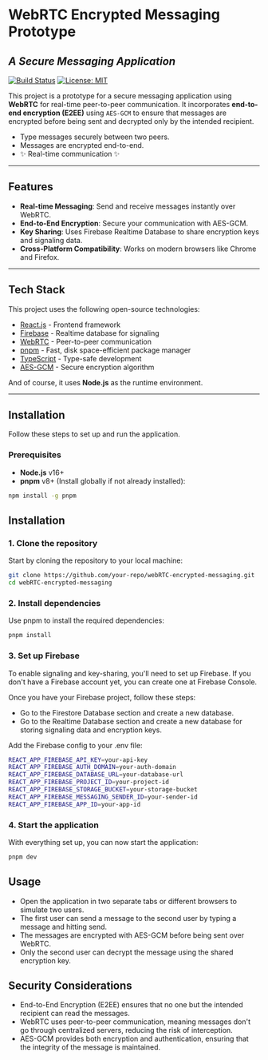 
# WebRTC Encrypted Messaging Prototype
## _A Secure Messaging Application_

[![Build Status](https://img.shields.io/badge/build-passing-brightgreen)](https://github.com/UnoSee)
[![License: MIT](https://img.shields.io/badge/License-MIT-yellow.svg)](https://opensource.org/licenses/MIT)

This project is a prototype for a secure messaging application using **WebRTC** for real-time peer-to-peer communication. It incorporates **end-to-end encryption (E2EE)** using `AES-GCM` to ensure that messages are encrypted before being sent and decrypted only by the intended recipient.

- Type messages securely between two peers.
- Messages are encrypted end-to-end.
- ✨ Real-time communication ✨

---

## Features

- **Real-time Messaging**: Send and receive messages instantly over WebRTC.
- **End-to-End Encryption**: Secure your communication with AES-GCM.
- **Key Sharing**: Uses Firebase Realtime Database to share encryption keys and signaling data.
- **Cross-Platform Compatibility**: Works on modern browsers like Chrome and Firefox.

---

## Tech Stack

This project uses the following open-source technologies:

- [React.js](https://reactjs.org/) - Frontend framework
- [Firebase](https://firebase.google.com/) - Realtime database for signaling
- [WebRTC](https://webrtc.org/) - Peer-to-peer communication
- [pnpm](https://pnpm.io/) - Fast, disk space-efficient package manager
- [TypeScript](https://www.typescriptlang.org/) - Type-safe development
- [AES-GCM](https://en.wikipedia.org/wiki/Galois/Counter_Mode) - Secure encryption algorithm

And of course, it uses **Node.js** as the runtime environment.

---

## Installation

Follow these steps to set up and run the application.

### Prerequisites

- **Node.js** v16+
- **pnpm** v8+ (Install globally if not already installed):
```bash
npm install -g pnpm
```
## Installation

### 1. Clone the repository
Start by cloning the repository to your local machine:

```bash
git clone https://github.com/your-repo/webRTC-encrypted-messaging.git
cd webRTC-encrypted-messaging
```
### 2. Install dependencies
Use pnpm to install the required dependencies:
```bash
pnpm install
```
### 3. Set up Firebase
To enable signaling and key-sharing, you'll need to set up Firebase. If you don't have a Firebase account yet, you can create one at Firebase Console.

Once you have your Firebase project, follow these steps:
- Go to the Firestore Database section and create a new database.
- Go to the Realtime Database section and create a new database for storing signaling data and encryption keys.

Add the Firebase config to your .env file:
```bash
REACT_APP_FIREBASE_API_KEY=your-api-key
REACT_APP_FIREBASE_AUTH_DOMAIN=your-auth-domain
REACT_APP_FIREBASE_DATABASE_URL=your-database-url
REACT_APP_FIREBASE_PROJECT_ID=your-project-id
REACT_APP_FIREBASE_STORAGE_BUCKET=your-storage-bucket
REACT_APP_FIREBASE_MESSAGING_SENDER_ID=your-sender-id
REACT_APP_FIREBASE_APP_ID=your-app-id
```

### 4. Start the application
With everything set up, you can now start the application:
```bash
pnpm dev
```

## Usage
- Open the application in two separate tabs or different browsers to simulate two users.
- The first user can send a message to the second user by typing a message and hitting send.
- The messages are encrypted with AES-GCM before being sent over WebRTC.
- Only the second user can decrypt the message using the shared encryption key.

## Security Considerations
- End-to-End Encryption (E2EE) ensures that no one but the intended recipient can read the messages.
- WebRTC uses peer-to-peer communication, meaning messages don't go through centralized servers, reducing the risk of interception.
- AES-GCM provides both encryption and authentication, ensuring that the integrity of the message is maintained.
